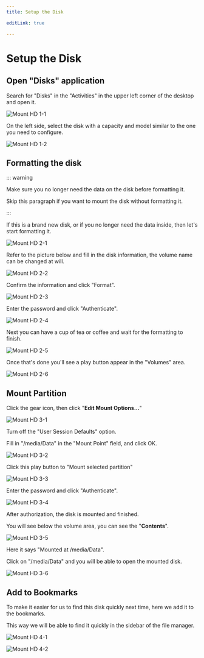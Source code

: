 ```yaml
---
title: Setup the Disk

editLink: true

---
```


# Setup the Disk

## Open "Disks" application


Search for "Disks" in the "Activities" in the upper left corner of the desktop and open it.

![Mount HD 1-1](./images/Mount-HD-1-1.png)


On the left side, select the disk with a capacity and model similar to the one you need to configure.

![Mount HD 1-2](./images/Mount-HD-1-2.png)


## Formatting the disk

::: warning

Make sure you no longer need the data on the disk before formatting it.

Skip this paragraph if you want to mount the disk without formatting it.

:::


If this is a brand new disk, or if you no longer need the data inside, then let's start formatting it.

![Mount HD 2-1](./images/Mount-HD-2-1.png)


Refer to the picture below and fill in the disk information, the volume name can be changed at will.

![Mount HD 2-2](./images/Mount-HD-2-2.png)


Confirm the information and click "Format".

![Mount HD 2-3](./images/Mount-HD-2-3.png)


Enter the password and click "Authenticate".

![Mount HD 2-4](./images/Mount-HD-2-4.png)


Next you can have a cup of tea or coffee and wait for the formatting to finish.

![Mount HD 2-5](./images/Mount-HD-2-5.png)


Once that's done you'll see a play button appear in the "Volumes" area.

![Mount HD 2-6](./images/Mount-HD-2-6.png)

## Mount Partition

Click the gear icon, then click "**Edit Mount Options...**"

![Mount HD 3-1](./images/Mount-HD-3-1.png)

Turn off the "User Session Defaults" option.

Fill in "/media/Data" in the "Mount Point" field, and click OK.

![Mount HD 3-2](./images/Mount-HD-3-2.png)


Click this play button to "Mount selected partition"


![Mount HD 3-3](./images/Mount-HD-3-3.png)


Enter the password and click "Authenticate".

![Mount HD 3-4](./images/Mount-HD-3-4.png)

After authorization, the disk is mounted and finished.

You will see below the volume area, you can see the "**Contents**".

![Mount HD 3-5](./images/Mount-HD-3-5.png)

Here it says "Mounted at /media/Data".

Click on "/media/Data" and you will be able to open the mounted disk.

![Mount HD 3-6](./images/Mount-HD-3-6.png)

## Add to Bookmarks

To make it easier for us to find this disk quickly next time, here we add it to the bookmarks.

This way we will be able to find it quickly in the sidebar of the file manager.

![Mount HD 4-1](./images/Mount-HD-4-1.png)

![Mount HD 4-2](./images/Mount-HD-4-2.png)

